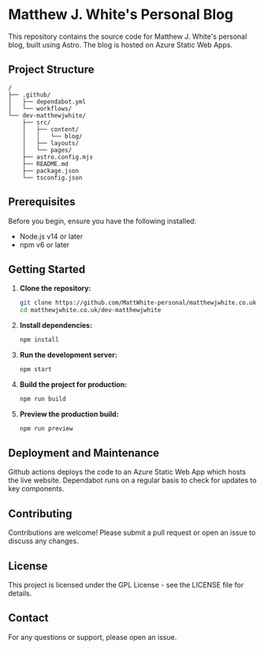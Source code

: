# Matthew J. White's Personal Blog

This repository contains the source code for Matthew J. White's personal blog, built using Astro. The blog is hosted on Azure Static Web Apps.

## Project Structure

```text
/
├── .github/
│   ├── dependabot.yml
│   └── workflows/
└── dev-matthewjwhite/
    ├── src/
    │   ├── content/
    │   │   └── blog/
    │   ├── layouts/
    │   └── pages/
    ├── astro.config.mjs
    ├── README.md
    ├── package.json
    └── tsconfig.json
```

## Prerequisites

Before you begin, ensure you have the following installed:

- Node.js v14 or later
- npm v6 or later

## Getting Started

1. **Clone the repository:**
    ```sh
    git clone https://github.com/MattWhite-personal/matthewjwhite.co.uk.git
    cd matthewjwhite.co.uk/dev-matthewjwhite
    ```

2. **Install dependencies:**
    ```sh
    npm install
    ```

3. **Run the development server:**
    ```sh
    npm start
    ```

4. **Build the project for production:**
    ```sh
    npm run build
    ```

5. **Preview the production build:**
    ```sh
    npm run preview
    ```

## Deployment and Maintenance

Github actions deploys the code to an Azure Static Web App which hosts the live website. Dependabot runs on a regular basis to check for updates to key components.

## Contributing

Contributions are welcome! Please submit a pull request or open an issue to discuss any changes.

## License

This project is licensed under the GPL License - see the LICENSE file for details.

## Contact

For any questions or support, please open an issue.